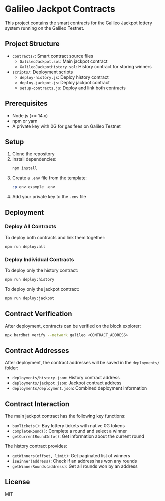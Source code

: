 # Galileo Jackpot Contracts

This project contains the smart contracts for the Galileo Jackpot lottery system running on the Galileo Testnet.

## Project Structure

- `contracts/`: Smart contract source files
  - `GalileoJackpot.sol`: Main jackpot contract
  - `GalileoJackpotHistory.sol`: History contract for storing winners
- `scripts/`: Deployment scripts
  - `deploy-history.js`: Deploy history contract
  - `deploy-jackpot.js`: Deploy jackpot contract
  - `setup-contracts.js`: Deploy and link both contracts

## Prerequisites

- Node.js (>= 14.x)
- npm or yarn
- A private key with 0G for gas fees on Galileo Testnet

## Setup

1. Clone the repository
2. Install dependencies:
   ```bash
   npm install
   ```
3. Create a `.env` file from the template:
   ```bash
   cp env.example .env
   ```
4. Add your private key to the `.env` file

## Deployment

### Deploy All Contracts

To deploy both contracts and link them together:

```bash
npm run deploy:all
```

### Deploy Individual Contracts

To deploy only the history contract:

```bash
npm run deploy:history
```

To deploy only the jackpot contract:

```bash
npm run deploy:jackpot
```

## Contract Verification

After deployment, contracts can be verified on the block explorer:

```bash
npx hardhat verify --network galileo <CONTRACT_ADDRESS>
```

## Contract Addresses

After deployment, the contract addresses will be saved in the `deployments/` folder:

- `deployments/history.json`: History contract address
- `deployments/jackpot.json`: Jackpot contract address
- `deployments/deployment.json`: Combined deployment information

## Contract Interaction

The main jackpot contract has the following key functions:

- `buyTickets()`: Buy lottery tickets with native 0G tokens
- `completeRound()`: Complete a round and select a winner
- `getCurrentRoundInfo()`: Get information about the current round

The history contract provides:

- `getWinners(offset, limit)`: Get paginated list of winners
- `isWinner(address)`: Check if an address has won any rounds
- `getWinnerRounds(address)`: Get all rounds won by an address

## License

MIT 